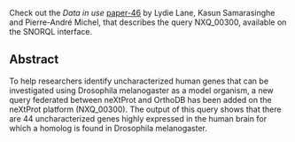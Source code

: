 Check out the *Data in use* [paper-46](https://ceur-ws.org/Vol-3415/paper-46.pdf) by Lydie Lane, Kasun Samarasinghe and Pierre-André Michel, that describes the query NXQ_00300, available on the SNORQL interface.

## Abstract 

To help researchers identify uncharacterized human genes that can be investigated using Drosophila melanogaster as a model organism, a new query federated
between neXtProt and OrthoDB has been added on the neXtProt platform (NXQ_00300). The output of this query shows that there are 44 uncharacterized genes
highly expressed in the human brain for which a homolog is found in Drosophila melanogaster.  
